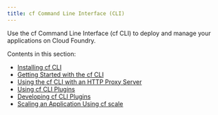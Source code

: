 ```yaml
---
title: cf Command Line Interface (CLI)
---
```


Use the cf Command Line Interface (cf CLI) to deploy and manage your applications on Cloud Foundry.

Contents in this section:

* [Installing cf CLI](./install-go-cli.html)
* [Getting Started with the cf CLI](./getting-started.html)
* [Using the cf CLI with an HTTP Proxy Server](./http-proxy.html)
* [Using cf CLI Plugins](./use-cli-plugins.html)
* [Developing cf CLI Plugins](./develop-cli-plugins.html)
* [Scaling an Application Using cf scale](../deploy-apps/cf-scale.html)
